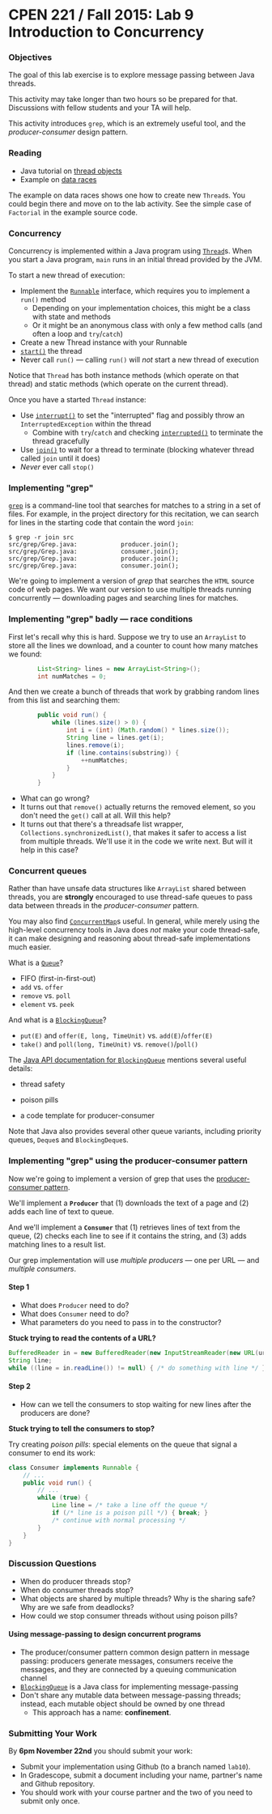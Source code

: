 CPEN 221 / Fall 2015: Lab 9
Introduction to Concurrency
====


### Objectives

The goal of this lab exercise is to explore message passing between Java threads. 

This activity may take longer than two hours so be prepared for that. Discussions with fellow students and your TA will help.

This activity introduces `grep`, which is an extremely useful tool, and the _producer-consumer_ design pattern.

### Reading
+ Java tutorial on [thread objects](https://docs.oracle.com/javase/tutorial/essential/concurrency/threads.html)
+  Example on [data races](https://github.com/CPEN-221/example13)

The example on data races shows one how to create new `Thread`s. You could begin there and move on to the lab activity. See the simple case of `Factorial` in the example source code.

### Concurrency

Concurrency is implemented within a Java program using [`Thread`](http://docs.oracle.com/javase/7/docs/api/java/lang/Thread.html)s. When you start a Java program, `main` runs in an initial thread provided by the JVM.

To start a new thread of execution:

 - Implement the [`Runnable`](http://docs.oracle.com/javase/7/docs/api/java/lang/Runnable.html) interface, which requires you to implement a `run()` method
   - Depending on your implementation choices, this might be a class with state and methods
   - Or it might be an anonymous class with only a few method calls (and often a loop and `try`/`catch`)
 - Create a new Thread instance with your Runnable
 - [`start()`](http://docs.oracle.com/javase/7/docs/api/java/lang/Thread.html#start%28%29) the thread
 - Never call `run()` &mdash; calling `run()` will *not* start a new thread of execution

Notice that `Thread` has both instance methods (which operate on that thread) and static methods (which operate on the current thread).

Once you have a started `Thread` instance:

 - Use [`interrupt()`](http://docs.oracle.com/javase/7/docs/api/java/lang/Thread.html#interrupt()) to set the "interrupted" flag and possibly throw an `InterruptedException` within the thread
   - Combine with `try`/`catch` and checking [`interrupted()`](http://docs.oracle.com/javase/7/docs/api/java/lang/Thread.html#interrupted()) to terminate the thread gracefully
 - Use [`join()`](http://docs.oracle.com/javase/7/docs/api/java/lang/Thread.html#join()) to wait for a thread to terminate (blocking whatever thread called `join` until it does)
 - *Never* ever call `stop()`

### Implementing "grep" 

[`grep`](http://en.wikipedia.org/wiki/Grep) is a command-line tool that searches for matches to a string in a set of files.
For example, in the project directory for this recitation, we can search for lines in the starting code that contain the word `join`:

```
$ grep -r join src
src/grep/Grep.java:            producer.join();
src/grep/Grep.java:            consumer.join();
src/grep/Grep.java:            producer.join();
src/grep/Grep.java:            consumer.join();
```

We're going to implement a version of *grep* that searches the `HTML` source code of web pages.  We want our version to use multiple threads running concurrently &mdash; downloading pages and searching lines for matches.


### Implementing "grep" badly &mdash; race conditions

First let's recall why this is hard.  Suppose we try to use an `ArrayList` to store all the lines we download, and a counter to count how many matches we found:

```java
        List<String> lines = new ArrayList<String>();
        int numMatches = 0;
```


And then we create a bunch of threads that work by grabbing random lines from this list and searching them:

```java
        public void run() {
            while (lines.size() > 0) {
                int i = (int) (Math.random() * lines.size());
                String line = lines.get(i);
                lines.remove(i);
                if (line.contains(substring)) {
                    ++numMatches;
                }
            }
        }
```

- What can go wrong?
- It turns out that `remove()` actually returns the removed element, so you don't need the `get()` call at all.  Will this help?
- It turns out that there's a threadsafe list wrapper, `Collections.synchronizedList()`, that makes it safer to access a list from multiple threads.  We'll use it in the code we write next.  But will it help in this case? 


### Concurrent queues

Rather than have unsafe data structures like `ArrayList` shared between threads, you are **strongly** encouraged to use thread-safe queues to pass data between threads in the *producer-consumer* pattern.

You may also find [`ConcurrentMap`](http://docs.oracle.com/javase/7/docs/api/java/util/concurrent/ConcurrentMap.html)s useful. In general, while merely using the high-level concurrency tools in Java does *not* make your code thread-safe, it can make designing and reasoning about thread-safe implementations much easier.

What is a [`Queue`](http://docs.oracle.com/javase/7/docs/api/java/util/Queue.html)?

- FIFO (first-in-first-out)
- `add` vs. `offer`
- `remove` vs. `poll`
- `element` vs. `peek`

And what is a [`BlockingQueue`][BlockingQueue]?

- `put(E)` and `offer(E, long, TimeUnit)` vs. `add(E)`/`offer(E)`
- `take()` and `poll(long, TimeUnit)` vs. `remove()`/`poll()`

The [Java API documentation for `BlockingQueue`][BlockingQueue] mentions several useful details:

- thread safety
- poison pills
- a code template for producer-consumer

  [BlockingQueue]: http://docs.oracle.com/javase/7/docs/api/java/util/concurrent/BlockingQueue.html

Note that Java also provides several other queue variants, including priority queues, `Deque`s and `BlockingDeque`s.

### Implementing "grep" using the producer-consumer pattern

Now we're going to implement a version of grep that uses the [producer-consumer pattern](http://en.wikipedia.org/wiki/Producer–consumer_problem).

We'll implement a **`Producer`** that (1) downloads the text of a page and (2) adds each line of text to queue.

And we'll implement a **`Consumer`** that (1) retrieves lines of text from the queue, (2) checks each line to see if it contains the string, and (3) adds matching lines to a result list.

Our grep implementation will use *multiple producers* &mdash; one per URL &mdash; and *multiple consumers*.

#### Step 1

- What does `Producer` need to do?
- What does `Consumer` need to do?
- What parameters do you need to pass in to the constructor?

**Stuck trying to read the contents of a URL?**

```java
BufferedReader in = new BufferedReader(new InputStreamReader(new URL(url).openStream()));
String line;
while ((line = in.readLine()) != null) { /* do something with line */ }
```

#### Step 2

+ How can we tell the consumers to stop waiting for new lines after the producers are done?

**Stuck trying to tell the consumers to stop?**

Try creating *poison pills*: special elements on the queue that signal a consumer to end its work:

```java
class Consumer implements Runnable {
    // ...
    public void run() {
        // ...
        while (true) {
            Line line = /* take a line off the queue */
            if (/* line is a poison pill */) { break; }
            /* continue with normal processing */
        }
    }
}
```

### Discussion Questions

- When do producer threads stop?
- When do consumer threads stop?
- What objects are shared by multiple threads?
  Why is the sharing safe?
  Why are we safe from deadlocks?
- How could we stop consumer threads without using poison pills?

#### Using message-passing to design concurrent programs

+ The producer/consumer pattern common design pattern in message passing: producers generate messages, consumers receive the messages, and they are connected by a queuing communication channel 
+ [`BlockingQueue`](http://docs.oracle.com/javase/7/docs/api/java/util/concurrent/BlockingQueue.html) is a Java class for implementing message-passing 
+ Don't share any mutable data between message-passing threads; instead, each mutable object should be owned by one thread
  + This approach has a name: **confinement**.

### Submitting Your Work

By **6pm November 22nd** you should submit your work:
+ Submit your implementation using Github (to a branch named `lab10`).
+ In Gradescope, submit a document including your name, partner's name and Github repository.
+ You should work with your course partner and the two of you need to submit only once.